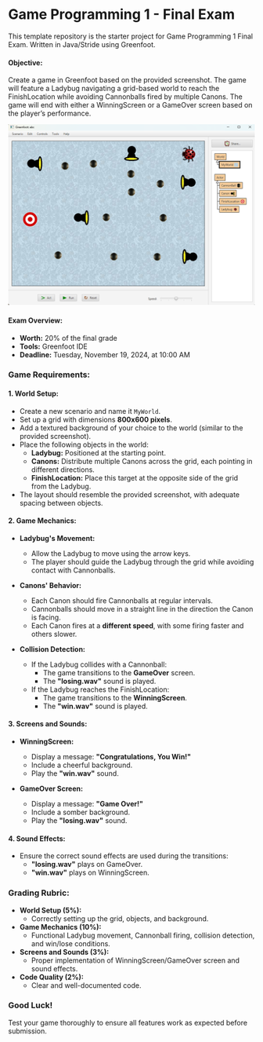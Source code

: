 # Game Programming 1 - Final Exam

This template repository is the starter project for Game Programming 1 Final Exam. Written in Java/Stride using Greenfoot.

#### **Objective:**
Create a game in Greenfoot based on the provided screenshot. The game will feature a Ladybug navigating a grid-based world to reach the FinishLocation while avoiding Cannonballs fired by multiple Canons. The game will end with either a WinningScreen or a GameOver screen based on the player’s performance.

![](Sample_World.png)

#### **Exam Overview:**
- **Worth:** 20% of the final grade
- **Tools:** Greenfoot IDE
- **Deadline:** Tuesday, November 19, 2024, at 10:00 AM

### **Game Requirements:**

#### 1. **World Setup:**
   - Create a new scenario and name it `MyWorld`.
   - Set up a grid with dimensions **800x600 pixels**.
   - Add a textured background of your choice to the world (similar to the provided screenshot).
   - Place the following objects in the world:
     - **Ladybug:** Positioned at the starting point.
     - **Canons:** Distribute multiple Canons across the grid, each pointing in different directions.
     - **FinishLocation:** Place this target at the opposite side of the grid from the Ladybug.
   - The layout should resemble the provided screenshot, with adequate spacing between objects.

#### 2. **Game Mechanics:**
   - **Ladybug's Movement:**
     - Allow the Ladybug to move using the arrow keys.
     - The player should guide the Ladybug through the grid while avoiding contact with Cannonballs.

   - **Canons' Behavior:**
     - Each Canon should fire Cannonballs at regular intervals.
     - Cannonballs should move in a straight line in the direction the Canon is facing.
     - Each Canon fires at a **different speed**, with some firing faster and others slower.

   - **Collision Detection:**
     - If the Ladybug collides with a Cannonball:
       - The game transitions to the **GameOver** screen.
       - The **"losing.wav"** sound is played.
     - If the Ladybug reaches the FinishLocation:
       - The game transitions to the **WinningScreen**.
       - The **"win.wav"** sound is played.

#### 3. **Screens and Sounds:**
   - **WinningScreen:**
     - Display a message: **"Congratulations, You Win!"**
     - Include a cheerful background.
     - Play the **"win.wav"** sound.

   - **GameOver Screen:**
     - Display a message: **"Game Over!"**
     - Include a somber background.
     - Play the **"losing.wav"** sound.

#### 4. **Sound Effects:**
   - Ensure the correct sound effects are used during the transitions:
     - **"losing.wav"** plays on GameOver.
     - **"win.wav"** plays on WinningScreen.

### **Grading Rubric:**
   - **World Setup (5%):**
     - Correctly setting up the grid, objects, and background.
   - **Game Mechanics (10%):**
     - Functional Ladybug movement, Cannonball firing, collision detection, and win/lose conditions.
   - **Screens and Sounds (3%):**
     - Proper implementation of WinningScreen/GameOver screen and sound effects.
   - **Code Quality (2%):**
     - Clear and well-documented code.

### **Good Luck!**
Test your game thoroughly to ensure all features work as expected before submission.